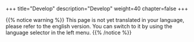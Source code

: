 +++
title="Develop"
description="Develop"
weight=40
chapter=false
+++

{{% notice warning %}}
This page is not yet translated in your language, please refer to the english version. You can switch to it by using the language selector in the left menu.
{{% /notice %}}
